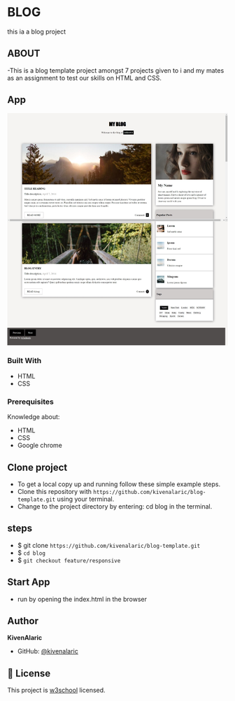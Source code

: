 # BLOG

this ia a blog project

## ABOUT

-This is a blog template project amongst 7 projects given to i and my mates as an assignment to test our skills on HTML and CSS.

## App

![Home](assets/images/blog.jpeg)

### Built With

- HTML
- CSS

### Prerequisites

Knowledge about:

- HTML
- CSS
- Google chrome

## Clone project

- To get a local copy up and running follow these simple example steps.
- Clone this repository with `https://github.com/kivenalaric/blog-template.git` using your terminal.
- Change to the project directory by entering: cd blog in the terminal.

## steps

- $ git clone `https://github.com/kivenalaric/blog-template.git`
- $ `cd blog`
- $ `git checkout feature/responsive`

## Start App

- run by opening the index.html in the browser

## Author

 **KivenAlaric**

- GitHub: [@kivenalaric](https://github.com/kivenalaric/blog-template.git)

## 📝 License

This project is [w3school](./LICENSE) licensed.
